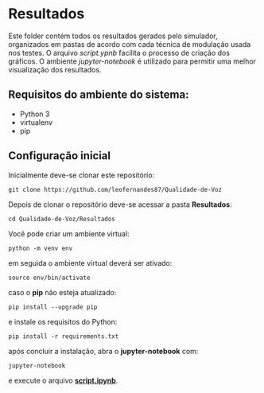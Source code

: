 # Resultados

Este folder contém todos os resultados gerados pelo simulador, organizados em pastas de acordo com cada técnica de modulação usada nos testes.
O arquivo *script.ypnb* facilita o processo de criação dos gráficos. O ambiente *jupyter-notebook* é utilizado para permitir uma melhor visualização dos resultados.

## Requisitos do ambiente do sistema:

- Python 3
- virtualenv
- pip

## Configuração inicial 

Inicialmente deve-se clonar este repositório:

```
git clone https://github.com/leofernandes87/Qualidade-de-Voz
```
Depois de clonar o repositório deve-se acessar a pasta **Resultados**:

```
cd Qualidade-de-Voz/Resultados
```
Você pode criar um ambiente virtual:

```
python -m venv env
```
em seguida o ambiente virtual deverá ser ativado:
```
source env/bin/activate
```
caso o **pip** não esteja atualizado:
```
pip install --upgrade pip
```
e instale os requisitos do Python:
```
pip install -r requirements.txt
```
após concluir a instalação, abra o **jupyter-notebook** com:
```
jupyter-notebook
```
e execute o arquivo  **[script.ipynb](https://github.com/leofernandes87/Qualidade-de-Voz/blob/master/Resultados/script.ipynb)**.
